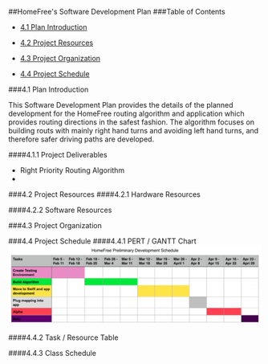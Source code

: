 ##HomeFree's Software Development Plan
###Table of Contents

 - [4.1 Plan Introduction](#41-plan-introduction)

 - [4.2 Project Resources](#42-project-resources)

 - [4.3 Project Organization](#43-project-organization)

 - [4.4 Project Schedule](#44-project-schedule)

###4.1 Plan Introduction

This Software Development Plan provides the details of the planned development for the HomeFree routing algorithm and application which provides routing directions in the safest fashion. The algorithm focuses on building routs with mainly right hand turns and avoiding left hand turns, and therefore safer driving paths are developed.


####4.1.1 Project Deliverables
 - Right Priority Routing Algorithm
 -

###4.2 Project Resources
####4.2.1 Hardware Resources

####4.2.2 Software Resources


###4.3 Project Organization


###4.4 Project Schedule
####4.4.1 PERT / GANTT Chart
![GANTT Chart](HomeFree_GANTT_Schedule.png)

####4.4.2 Task / Resource Table


####4.4.3 Class Schedule
